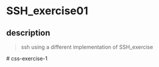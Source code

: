 ﻿# SSH_exercise01

## description

> ssh using a different implementation of SSH_exercise

#   c s s - e x e r c i s e - 1  
 